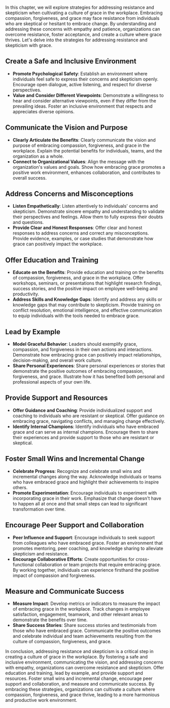 
In this chapter, we will explore strategies for addressing resistance and skepticism when cultivating a culture of grace in the workplace. Embracing compassion, forgiveness, and grace may face resistance from individuals who are skeptical or hesitant to embrace change. By understanding and addressing these concerns with empathy and patience, organizations can overcome resistance, foster acceptance, and create a culture where grace thrives. Let's delve into the strategies for addressing resistance and skepticism with grace.

Create a Safe and Inclusive Environment
---------------------------------------

* **Promote Psychological Safety**: Establish an environment where individuals feel safe to express their concerns and skepticism openly. Encourage open dialogue, active listening, and respect for diverse perspectives.
* **Value and Consider Different Viewpoints**: Demonstrate a willingness to hear and consider alternative viewpoints, even if they differ from the prevailing ideas. Foster an inclusive environment that respects and appreciates diverse opinions.

Communicate the Vision and Purpose
----------------------------------

* **Clearly Articulate the Benefits**: Clearly communicate the vision and purpose of embracing compassion, forgiveness, and grace in the workplace. Explain the potential benefits for individuals, teams, and the organization as a whole.
* **Connect to Organizational Values**: Align the message with the organization's values and goals. Show how embracing grace promotes a positive work environment, enhances collaboration, and contributes to overall success.

Address Concerns and Misconceptions
-----------------------------------

* **Listen Empathetically**: Listen attentively to individuals' concerns and skepticism. Demonstrate sincere empathy and understanding to validate their perspectives and feelings. Allow them to fully express their doubts and questions.
* **Provide Clear and Honest Responses**: Offer clear and honest responses to address concerns and correct any misconceptions. Provide evidence, examples, or case studies that demonstrate how grace can positively impact the workplace.

Offer Education and Training
----------------------------

* **Educate on the Benefits**: Provide education and training on the benefits of compassion, forgiveness, and grace in the workplace. Offer workshops, seminars, or presentations that highlight research findings, success stories, and the positive impact on employee well-being and productivity.
* **Address Skills and Knowledge Gaps**: Identify and address any skills or knowledge gaps that may contribute to skepticism. Provide training on conflict resolution, emotional intelligence, and effective communication to equip individuals with the tools needed to embrace grace.

Lead by Example
---------------

* **Model Graceful Behavior**: Leaders should exemplify grace, compassion, and forgiveness in their own actions and interactions. Demonstrate how embracing grace can positively impact relationships, decision-making, and overall work culture.
* **Share Personal Experiences**: Share personal experiences or stories that demonstrate the positive outcomes of embracing compassion, forgiveness, and grace. Illustrate how it has benefited both personal and professional aspects of your own life.

Provide Support and Resources
-----------------------------

* **Offer Guidance and Coaching**: Provide individualized support and coaching to individuals who are resistant or skeptical. Offer guidance on embracing grace, navigating conflicts, and managing change effectively.
* **Identify Internal Champions**: Identify individuals who have embraced grace and can serve as internal champions. Encourage them to share their experiences and provide support to those who are resistant or skeptical.

Foster Small Wins and Incremental Change
----------------------------------------

* **Celebrate Progress**: Recognize and celebrate small wins and incremental changes along the way. Acknowledge individuals or teams who have embraced grace and highlight their achievements to inspire others.
* **Promote Experimentation**: Encourage individuals to experiment with incorporating grace in their work. Emphasize that change doesn't have to happen all at once and that small steps can lead to significant transformation over time.

Encourage Peer Support and Collaboration
----------------------------------------

* **Peer Influence and Support**: Encourage individuals to seek support from colleagues who have embraced grace. Foster an environment that promotes mentoring, peer coaching, and knowledge sharing to alleviate skepticism and resistance.
* **Encourage Collaborative Efforts**: Create opportunities for cross-functional collaboration or team projects that require embracing grace. By working together, individuals can experience firsthand the positive impact of compassion and forgiveness.

Measure and Communicate Success
-------------------------------

* **Measure Impact**: Develop metrics or indicators to measure the impact of embracing grace in the workplace. Track changes in employee satisfaction, engagement, teamwork, and other relevant areas to demonstrate the benefits over time.
* **Share Success Stories**: Share success stories and testimonials from those who have embraced grace. Communicate the positive outcomes and celebrate individual and team achievements resulting from the culture of compassion, forgiveness, and grace.

In conclusion, addressing resistance and skepticism is a critical step in creating a culture of grace in the workplace. By fostering a safe and inclusive environment, communicating the vision, and addressing concerns with empathy, organizations can overcome resistance and skepticism. Offer education and training, lead by example, and provide support and resources. Foster small wins and incremental change, encourage peer support and collaboration, and measure and communicate success. By embracing these strategies, organizations can cultivate a culture where compassion, forgiveness, and grace thrive, leading to a more harmonious and productive work environment.
